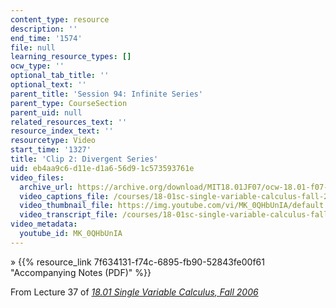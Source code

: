 ```yaml
---
content_type: resource
description: ''
end_time: '1574'
file: null
learning_resource_types: []
ocw_type: ''
optional_tab_title: ''
optional_text: ''
parent_title: 'Session 94: Infinite Series'
parent_type: CourseSection
parent_uid: null
related_resources_text: ''
resource_index_text: ''
resourcetype: Video
start_time: '1327'
title: 'Clip 2: Divergent Series'
uid: eb4aa9c6-d11e-d1a6-56d9-1c573593761e
video_files:
  archive_url: https://archive.org/download/MIT18.01JF07/ocw-18.01-f07-lec37_300k.mp4
  video_captions_file: /courses/18-01sc-single-variable-calculus-fall-2010/74cb857b1d095d91a2cb8db908276639_MK_0QHbUnIA.vtt
  video_thumbnail_file: https://img.youtube.com/vi/MK_0QHbUnIA/default.jpg
  video_transcript_file: /courses/18-01sc-single-variable-calculus-fall-2010/9f79bd02fa8405ad840c3722ac5fb8d3_MK_0QHbUnIA.pdf
video_metadata:
  youtube_id: MK_0QHbUnIA
---
```


» {{% resource_link 7f634131-f74c-6895-fb90-52843fe00f61 "Accompanying Notes (PDF)" %}}

From Lecture 37 of [_18.01 Single Variable Calculus, Fall 2006_](/courses/18-01-single-variable-calculus-fall-2006/video_galleries/video-lectures)

